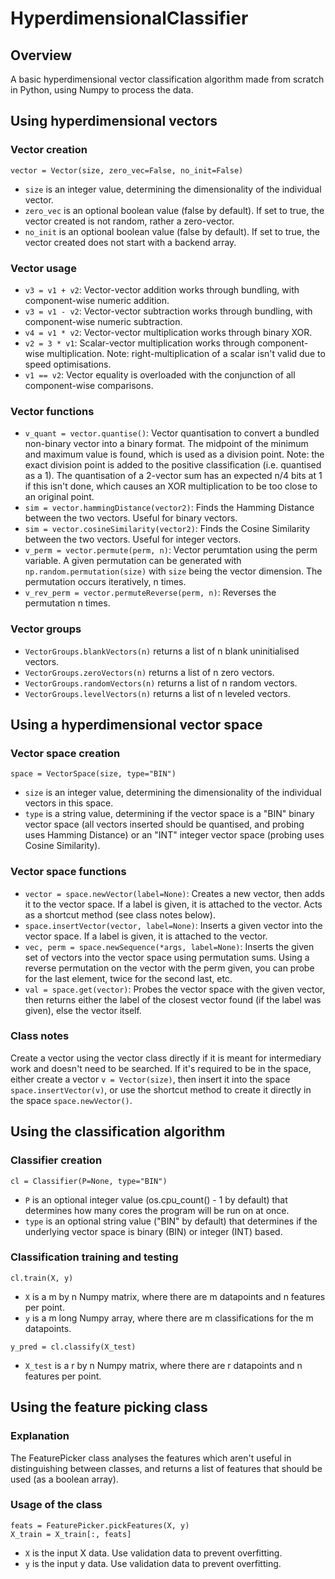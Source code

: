 # HyperdimensionalClassifier

## Overview
A basic hyperdimensional vector classification algorithm made from scratch in Python, using Numpy to process the data.

## Using hyperdimensional vectors

### Vector creation
```
vector = Vector(size, zero_vec=False, no_init=False)
```
- `size` is an integer value, determining the dimensionality of the individual vector.
- `zero_vec` is an optional boolean value (false by default). If set to true, the vector created is not random, rather a zero-vector.
- `no_init` is an optional boolean value (false by default). If set to true, the vector created does not start with a backend array.

### Vector usage
- `v3 = v1 + v2`: Vector-vector addition works through bundling, with component-wise numeric addition.
- `v3 = v1 - v2`: Vector-vector subtraction works through bundling, with component-wise numeric subtraction.
- `v4 = v1 * v2`: Vector-vector multiplication works through binary XOR.
- `v2 = 3 * v1`: Scalar-vector multiplication works through component-wise multiplication. Note: right-multiplication of a scalar isn't valid due to speed optimisations.
- `v1 == v2`: Vector equality is overloaded with the conjunction of all component-wise comparisons.

### Vector functions
- `v_quant = vector.quantise()`: Vector quantisation to convert a bundled non-binary vector into a binary format. The midpoint of the minimum and maximum value is found, which is used as a division point. Note: the exact division point is added to the positive classification (i.e. quantised as a 1). The quantisation of a 2-vector sum has an expected n/4 bits at 1 if this isn't done, which causes an XOR multiplication to be too close to an original point.
- `sim = vector.hammingDistance(vector2)`: Finds the Hamming Distance between the two vectors. Useful for binary vectors.
- `sim = vector.cosineSimilarity(vector2)`: Finds the Cosine Similarity between the two vectors. Useful for integer vectors.
- `v_perm = vector.permute(perm, n)`: Vector perumtation using the perm variable. A given permutation can be generated with `np.random.permutation(size)` with `size` being the vector dimension. The permutation occurs iteratively, n times.
- `v_rev_perm = vector.permuteReverse(perm, n)`: Reverses the permutation n times.

### Vector groups
- `VectorGroups.blankVectors(n)` returns a list of n blank uninitialised vectors.
- `VectorGroups.zeroVectors(n)` returns a list of n zero vectors.
- `VectorGroups.randomVectors(n)` returns a list of n random vectors.
- `VectorGroups.levelVectors(n)` returns a list of n leveled vectors.

## Using a hyperdimensional vector space

### Vector space creation
```
space = VectorSpace(size, type="BIN")
```
- `size` is an integer value, determining the dimensionality of the individual vectors in this space.
- `type` is a string value, determining if the vector space is a "BIN" binary vector space (all vectors inserted should be quantised, and probing uses Hamming Distance) or an "INT" integer vector space (probing uses Cosine Similarity).

### Vector space functions
- `vector = space.newVector(label=None)`: Creates a new vector, then adds it to the vector space. If a label is given, it is attached to the vector. Acts as a shortcut method (see class notes below).
- `space.insertVector(vector, label=None)`: Inserts a given vector into the vector space. If a label is given, it is attached to the vector.
- `vec, perm = space.newSequence(*args, label=None)`: Inserts the given set of vectors into the vector space using permutation sums. Using a reverse permutation on the vector with the perm given, you can probe for the last element, twice for the second last, etc.
- `val = space.get(vector)`: Probes the vector space with the given vector, then returns either the label of the closest vector found (if the label was given), else the vector itself.

### Class notes
Create a vector using the vector class directly if it is meant for intermediary work and doesn't need to be searched. 
If it's required to be in the space, either create a vector `v = Vector(size)`, then insert it into the space `space.insertVector(v)`, or use the shortcut method to create it directly in the space `space.newVector()`.

## Using the classification algorithm

### Classifier creation
```
cl = Classifier(P=None, type="BIN")
```
- `P` is an optional integer value (os.cpu_count() - 1 by default) that determines how many cores the program will be run on at once. 
- `type` is an optional string value ("BIN" by default) that determines if the underlying vector space is binary (BIN) or integer (INT) based.

### Classification training and testing
```
cl.train(X, y)
```
- `X` is a m by n Numpy matrix, where there are m datapoints and n features per point.
- `y` is a m long Numpy array, where there are m classifications for the m datapoints.

```
y_pred = cl.classify(X_test)
```
- `X_test` is a r by n Numpy matrix, where there are r datapoints and n features per point.

## Using the feature picking class

### Explanation

The FeaturePicker class analyses the features which aren't useful in distinguishing between classes, and returns a list of features that should be used (as a boolean array).

### Usage of the class
```
feats = FeaturePicker.pickFeatures(X, y)
X_train = X_train[:, feats]
```
- `X` is the input X data. Use validation data to prevent overfitting.
- `y` is the input y data. Use validation data to prevent overfitting.
